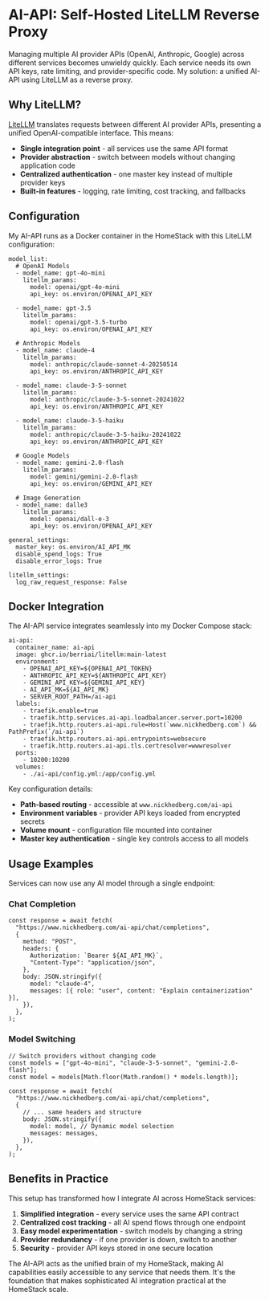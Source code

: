 # AI-API: Self-Hosted LiteLLM Reverse Proxy

Managing multiple AI provider APIs (OpenAI, Anthropic, Google) across different services becomes unwieldy quickly. Each service needs its own API keys, rate limiting, and provider-specific code. My solution: a unified AI-API using LiteLLM as a reverse proxy.

## Why LiteLLM?

[LiteLLM](https://docs.litellm.ai/) translates requests between different AI provider APIs, presenting a unified OpenAI-compatible interface. This means:

- **Single integration point** - all services use the same API format
- **Provider abstraction** - switch between models without changing application code
- **Centralized authentication** - one master key instead of multiple provider keys
- **Built-in features** - logging, rate limiting, cost tracking, and fallbacks

## Configuration

My AI-API runs as a Docker container in the HomeStack with this LiteLLM configuration:

```language-yaml
model_list:
  # OpenAI Models
  - model_name: gpt-4o-mini
    litellm_params:
      model: openai/gpt-4o-mini
      api_key: os.environ/OPENAI_API_KEY

  - model_name: gpt-3.5
    litellm_params:
      model: openai/gpt-3.5-turbo
      api_key: os.environ/OPENAI_API_KEY

  # Anthropic Models
  - model_name: claude-4
    litellm_params:
      model: anthropic/claude-sonnet-4-20250514
      api_key: os.environ/ANTHROPIC_API_KEY

  - model_name: claude-3-5-sonnet
    litellm_params:
      model: anthropic/claude-3-5-sonnet-20241022
      api_key: os.environ/ANTHROPIC_API_KEY

  - model_name: claude-3-5-haiku
    litellm_params:
      model: anthropic/claude-3-5-haiku-20241022
      api_key: os.environ/ANTHROPIC_API_KEY

  # Google Models
  - model_name: gemini-2.0-flash
    litellm_params:
      model: gemini/gemini-2.0-flash
      api_key: os.environ/GEMINI_API_KEY

  # Image Generation
  - model_name: dalle3
    litellm_params:
      model: openai/dall-e-3
      api_key: os.environ/OPENAI_API_KEY

general_settings:
  master_key: os.environ/AI_API_MK
  disable_spend_logs: True
  disable_error_logs: True

litellm_settings:
  log_raw_request_response: False
```

## Docker Integration

The AI-API service integrates seamlessly into my Docker Compose stack:

```language-yaml
ai-api:
  container_name: ai-api
  image: ghcr.io/berriai/litellm:main-latest
  environment:
    - OPENAI_API_KEY=${OPENAI_API_TOKEN}
    - ANTHROPIC_API_KEY=${ANTHROPIC_API_KEY}
    - GEMINI_API_KEY=${GEMINI_API_KEY}
    - AI_API_MK=${AI_API_MK}
    - SERVER_ROOT_PATH=/ai-api
  labels:
    - traefik.enable=true
    - traefik.http.services.ai-api.loadbalancer.server.port=10200
    - traefik.http.routers.ai-api.rule=Host(`www.nickhedberg.com`) && PathPrefix(`/ai-api`)
    - traefik.http.routers.ai-api.entrypoints=websecure
    - traefik.http.routers.ai-api.tls.certresolver=wwwresolver
  ports:
    - 10200:10200
  volumes:
    - ./ai-api/config.yml:/app/config.yml
```

Key configuration details:

- **Path-based routing** - accessible at `www.nickhedberg.com/ai-api`
- **Environment variables** - provider API keys loaded from encrypted secrets
- **Volume mount** - configuration file mounted into container
- **Master key authentication** - single key controls access to all models

## Usage Examples

Services can now use any AI model through a single endpoint:

### Chat Completion

```language-javascript
const response = await fetch(
  "https://www.nickhedberg.com/ai-api/chat/completions",
  {
    method: "POST",
    headers: {
      Authorization: `Bearer ${AI_API_MK}`,
      "Content-Type": "application/json",
    },
    body: JSON.stringify({
      model: "claude-4",
      messages: [{ role: "user", content: "Explain containerization" }],
    }),
  },
);
```

### Model Switching

```language-javascript
// Switch providers without changing code
const models = ["gpt-4o-mini", "claude-3-5-sonnet", "gemini-2.0-flash"];
const model = models[Math.floor(Math.random() * models.length)];

const response = await fetch(
  "https://www.nickhedberg.com/ai-api/chat/completions",
  {
    // ... same headers and structure
    body: JSON.stringify({
      model: model, // Dynamic model selection
      messages: messages,
    }),
  },
);
```

## Benefits in Practice

This setup has transformed how I integrate AI across HomeStack services:

1. **Simplified integration** - every service uses the same API contract
2. **Centralized cost tracking** - all AI spend flows through one endpoint
3. **Easy model experimentation** - switch models by changing a string
4. **Provider redundancy** - if one provider is down, switch to another
5. **Security** - provider API keys stored in one secure location

The AI-API acts as the unified brain of my HomeStack, making AI capabilities easily accessible to any service that needs them. It's the foundation that makes sophisticated AI integration practical at the HomeStack scale.
